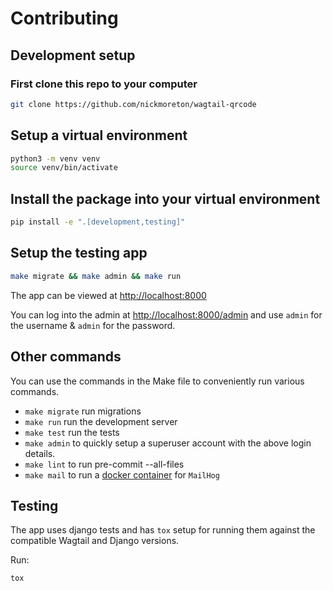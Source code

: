 # Contributing

## Development setup

### First clone this repo to your computer

```bash
git clone https://github.com/nickmoreton/wagtail-qrcode
```

## Setup a virtual environment

```bash
python3 -m venv venv
source venv/bin/activate
```

## Install the package into your virtual environment

```bash
pip install -e ".[development,testing]"
```

## Setup the testing app

```bash
make migrate && make admin && make run
```

The app can be viewed at <http://localhost:8000>

You can log into the admin at <http://localhost:8000/admin> and use `admin` for the username & `admin` for the password.

## Other commands

You can use the commands in the Make file to conveniently run various commands.

- `make migrate` run migrations
- `make run` run the development server
- `make test` run the tests
- `make admin` to quickly setup a superuser account with the above login details.
- `make lint` to run pre-commit --all-files
- `make mail` to run a [docker container](docs/mailhog.md) for `MailHog`

## Testing

The app uses django tests and has `tox` setup for running them against the compatible Wagtail and Django versions.

Run:

```bash
tox
```
